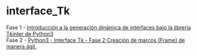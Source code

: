 # interface_Tk

Fase 1 - <a href="https://www.youtube.com/watch?v=DjicZnXHK1o&t=8s">
         Introducción a la generación dinámica de interfaces bajo la librería Tkinter de Python3
         </a></br>
Fase 2 - <a href="https://www.youtube.com/watch?v=u_oGPSUX61g">
         Python3 - Interface Tk - Fase 2
         Creación de marcos (Frame) de manera ágil.
         </a></br>
